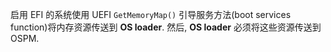 
启用 EFI 的系统使用 UEFI `GetMemoryMap()` 引导服务方法(boot services function)将内存资源传送到 **OS loader**. 然后, **OS loader** 必须将这些资源传送到 OSPM. 


